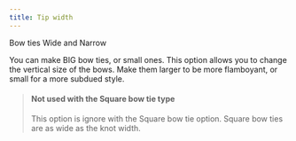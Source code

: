 ```yaml
---
title: Tip width
---
```


Bow ties Wide and Narrow

You can make BIG bow ties, or small ones. This option allows you to change the vertical size of the bows. Make them larger to be more flamboyant, or small for a more subdued style.

> #### Not used with the Square bow tie type
> 
> This option is ignore with the Square bow tie option. Square bow ties are as wide as the knot width.